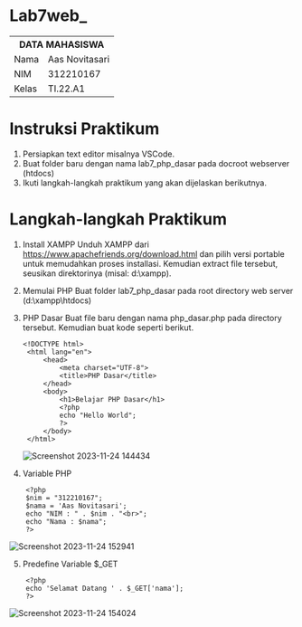 # Lab7web_

<table>
  <tr>
    <th colspan="2">DATA MAHASISWA</th>
  </tr>
  <tr>
    <td>Nama</td>
    <td>Aas Novitasari</td>
  </tr>
  <tr>
    <td>NIM</td>
    <td>312210167</td>
  </tr>
  <tr>
    <td>Kelas</td>
    <td>TI.22.A1</td>
  </tr>
</table>

# Instruksi Praktikum

1. Persiapkan text editor misalnya VSCode.
2. Buat folder baru dengan nama lab7_php_dasar pada docroot webserver (htdocs)
3. Ikuti langkah-langkah praktikum yang akan dijelaskan berikutnya.

# Langkah-langkah Praktikum

1. Install XAMPP Unduh XAMPP dari https://www.apachefriends.org/download.html dan pilih versi portable untuk memudahkan proses installasi. Kemudian extract file tersebut, seusikan direktorinya (misal: d:\xampp).

2. Memulai PHP Buat folder lab7_php_dasar pada root directory web server (d:\xampp\htdocs)

3. PHP Dasar Buat file baru dengan nama php_dasar.php pada directory tersebut. Kemudian buat kode seperti berikut.

   ```
   <!DOCTYPE html>
    <html lang="en">
        <head>
            <meta charset="UTF-8">
            <title>PHP Dasar</title>
        </head>
        <body>
            <h1>Belajar PHP Dasar</h1>
            <?php
            echo "Hello World";
            ?>
        </body>
    </html>
   ```
   ![Screenshot 2023-11-24 144434](https://github.com/aasnovita114/Lab7web_/assets/116045324/afe679b8-dfd2-41ca-b1d4-cbd9d16cf578)

4. Variable PHP

```
    <?php
    $nim = "312210167";
    $nama = 'Aas Novitasari';
    echo "NIM : " . $nim . "<br>";
    echo "Nama : $nama";
    ?>
```
![Screenshot 2023-11-24 152941](https://github.com/aasnovita114/Lab7web_/assets/116045324/fb070b31-e3ed-4585-a248-45c29e3527dc)

5. Predefine Variable $_GET

```
    <?php
    echo 'Selamat Datang ' . $_GET['nama'];
    ?>
```
![Screenshot 2023-11-24 154024](https://github.com/aasnovita114/Lab7web_/assets/116045324/4e7bd6ed-c6c3-4661-9fd6-5643426fc290)
